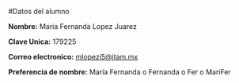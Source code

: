 #Datos del alumno

**Nombre:** Maria Fernanda Lopez Juarez

**Clave Unica:** 179225

**Correo electronico:** mlopezj5@itam.mx

**Preferencia de nombre:** María Fernanda o Fernanda o Fer o MariFer

